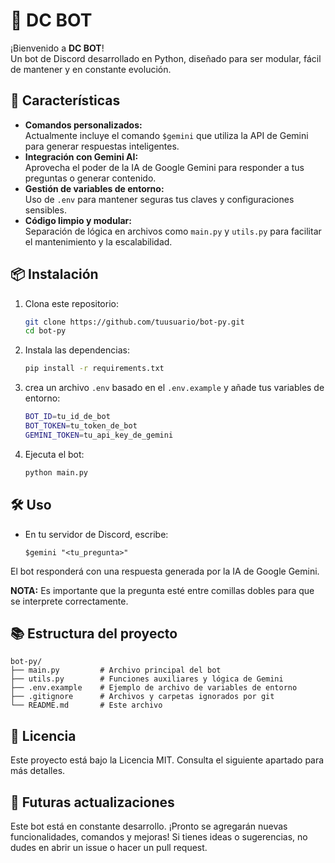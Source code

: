 # 🤖 DC BOT

¡Bienvenido a **DC BOT**!  
Un bot de Discord desarrollado en Python, diseñado para ser modular, fácil de mantener y en constante evolución.

## 🚀 Características

- **Comandos personalizados:**  
  Actualmente incluye el comando `$gemini` que utiliza la API de Gemini para generar respuestas inteligentes.
- **Integración con Gemini AI:**  
  Aprovecha el poder de la IA de Google Gemini para responder a tus preguntas o generar contenido.
- **Gestión de variables de entorno:**  
  Uso de `.env` para mantener seguras tus claves y configuraciones sensibles.
- **Código limpio y modular:**  
  Separación de lógica en archivos como `main.py` y `utils.py` para facilitar el mantenimiento y la escalabilidad.

## 📦 Instalación

1. Clona este repositorio:
   ```bash
   git clone https://github.com/tuusuario/bot-py.git
   cd bot-py
   ```

2. Instala las dependencias:
   ```bash
   pip install -r requirements.txt
   ```

3. crea un archivo `.env` basado en el `.env.example` y añade tus variables de entorno:
   ```bash
   BOT_ID=tu_id_de_bot
   BOT_TOKEN=tu_token_de_bot
   GEMINI_TOKEN=tu_api_key_de_gemini
   ```

4. Ejecuta el bot:
   ```bash
   python main.py
   ```

## 🛠️ Uso

- En tu servidor de Discord, escribe:
    ```plaintext
    $gemini "<tu_pregunta>"
    ```

El bot responderá con una respuesta generada por la IA de Google Gemini.

**NOTA:** Es importante que la pregunta esté entre comillas dobles para que se interprete correctamente.

## 📚 Estructura del proyecto

```plaintext
bot-py/
├── main.py         # Archivo principal del bot
├── utils.py        # Funciones auxiliares y lógica de Gemini
├── .env.example    # Ejemplo de archivo de variables de entorno
├── .gitignore      # Archivos y carpetas ignorados por git
└── README.md       # Este archivo
```

## 📝 Licencia

Este proyecto está bajo la Licencia MIT. Consulta el siguiente apartado para más detalles.

## 🌱 Futuras actualizaciones

Este bot está en constante desarrollo. ¡Pronto se agregarán nuevas funcionalidades, comandos y mejoras! Si tienes ideas o sugerencias, no dudes en abrir un issue o hacer un pull request.